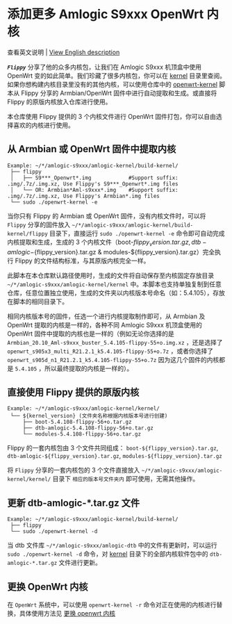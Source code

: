# 添加更多 Amlogic S9xxx OpenWrt 内核

查看英文说明 | [View English description](README.md)

***`Flippy`*** 分享了他的众多内核包，让我们在 Amlogic S9xxx 机顶盒中使用 OpenWrt 变的如此简单。我们珍藏了很多内核包，你可以在 [kernel](https://github.com/ophub/amlogic-s9xxx-openwrt/tree/main/amlogic-s9xxx/amlogic-kernel/kernel) 目录里查阅。如果你想构建内核目录里没有的其他内核，可以使用仓库中的 [openwrt-kernel](openwrt-kernel) 脚本从 Flippy 分享的 Armbian/OpenWrt 固件中进行自动提取和生成。或直接将 Flippy 的原版内核放入仓库进行使用。

本仓库使用 Flippy 提供的 3 个内核文件进行 OpenWrt 固件打包，你可以自由选择喜欢的内核进行使用。

## 从 Armbian 或 OpenWrt 固件中提取内核

```shell script
Example: ~/*/amlogic-s9xxx/amlogic-kernel/build-kernel/
 ├── flippy
 │   ├── S9***_Openwrt*.img            #Support suffix: .img/.7z/.img.xz, Use Flippy's S9***_Openwrt*.img files
 │   └── OR: Armbian*Aml-s9xxx*.img    #Support suffix: .img/.7z/.img.xz, Use Flippy's Armbian*.img files
 └── sudo ./openwrt-kernel -e
```

当你只有 Flippy 的 Armbian 或 OpenWrt 固件，没有内核文件时，可以将 `Flippy` 分享的固件放入 `~/*/amlogic-s9xxx/amlogic-kernel/build-kernel/flippy` 目录下，直接运行 `sudo ./openwrt-kernel -e` 命令即可自动完成内核提取和生成，生成的 3 个内核文件（boot-${flippy_version}.tar.gz, dtb-amlogic-${flippy_version}.tar.gz & modules-${flippy_version}.tar.gz）完全执行 Flippy 的文件结构标准，与其原版内核完全一样。

此脚本在本仓库默认路径使用时，生成的文件将自动保存至内核固定存放目录 `~/*/amlogic-s9xxx/amlogic-kernel/kernel` 中。本脚本也支持单独复制到任意仓库，任意位置独立使用，生成的文件夹以内核版本号命名（如：5.4.105），存放在脚本的相同目录下。

相同内核版本号的固件，任选一个进行内核提取制作即可，从 Armbian 及 OpenWrt 提取的内核是一样的，各种不同 Amlogic S9xxx 机顶盒使用的 OpenWrt 固件中提取的内核也是一样的（例如无论你选择的是 `Armbian_20.10_Aml-s9xxx_buster_5.4.105-flippy-55+o.img.xz` ，还是选择了 `openwrt_s905x3_multi_R21.2.1_k5.4.105-flippy-55+o.7z` ，或者你选择了 `openwrt_s905d_n1_R21.2.1_k5.4.105-flippy-55+o.7z` 因为这几个固件的内核都是 `5.4.105` ，所以最终提取的内核是一样的）。

## 直接使用 Flippy 提供的原版内核

```shell script
Example: ~/*/amlogic-s9xxx/amlogic-kernel/kernel/
 └── ${kernel_version} (文件夹名称根据内核版本号进行创建)
     ├── boot-5.4.108-flippy-56+o.tar.gz
     ├── dtb-amlogic-5.4.108-flippy-56+o.tar.gz
     └── modules-5.4.108-flippy-56+o.tar.gz
```
Flippy 的一套内核包由 3 个文件共同组成： `boot-${flippy_version}.tar.gz`, `dtb-amlogic-${flippy_version}.tar.gz`, `modules-${flippy_version}.tar.gz`

将 `Flippy` 分享的一套内核包的 3 个文件直接放入 `~/*/amlogic-s9xxx/amlogic-kernel/kernel/` 目录下 `相应的版本号文件夹内` 即可使用，无需其他操作。

## 更新 dtb-amlogic-*.tar.gz 文件

```shell script
Example: ~/*/amlogic-s9xxx/amlogic-kernel/build-kernel/
 ├── flippy
 └── sudo ./openwrt-kernel -d
```

当 dtb 文件库 `~/*/amlogic-s9xxx/amlogic-dtb` 中的文件有更新时，可以运行 `sudo ./openwrt-kernel -d` 命令，对 [kernel](https://github.com/ophub/amlogic-s9xxx-openwrt/tree/main/amlogic-s9xxx/amlogic-kernel/kernel) 目录下的全部内核软件包中的 `dtb-amlogic-*.tar.gz` 文件进行更新。

## 更换 OpenWrt 内核

在 `OpenWrt` 系统中，可以使用 `openwrt-kernel -r` 命令对正在使用的内核进行替换，具体使用方法见 [更换 openwrt 内核](https://github.com/ophub/amlogic-s9xxx-openwrt/blob/main/amlogic-s9xxx/install-program/README.cn.md#更换-openwrt-内核)

